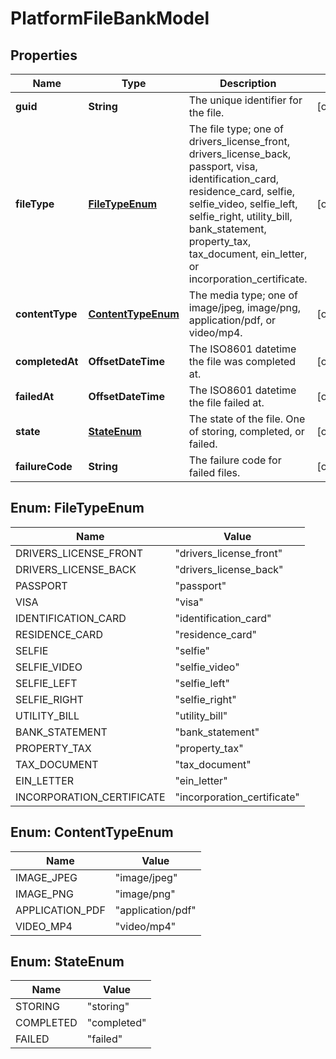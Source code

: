 

# PlatformFileBankModel


## Properties

| Name | Type | Description | Notes |
|------------ | ------------- | ------------- | -------------|
|**guid** | **String** | The unique identifier for the file. |  [optional] |
|**fileType** | [**FileTypeEnum**](#FileTypeEnum) | The file type; one of drivers_license_front, drivers_license_back, passport, visa, identification_card, residence_card, selfie, selfie_video, selfie_left, selfie_right, utility_bill, bank_statement, property_tax, tax_document, ein_letter, or incorporation_certificate. |  [optional] |
|**contentType** | [**ContentTypeEnum**](#ContentTypeEnum) | The media type; one of image/jpeg, image/png, application/pdf, or video/mp4. |  [optional] |
|**completedAt** | **OffsetDateTime** | The ISO8601 datetime the file was completed at. |  [optional] |
|**failedAt** | **OffsetDateTime** | The ISO8601 datetime the file failed at. |  [optional] |
|**state** | [**StateEnum**](#StateEnum) | The state of the file. One of storing, completed, or failed. |  [optional] |
|**failureCode** | **String** | The failure code for failed files. |  [optional] |



## Enum: FileTypeEnum

| Name | Value |
|---- | -----|
| DRIVERS_LICENSE_FRONT | &quot;drivers_license_front&quot; |
| DRIVERS_LICENSE_BACK | &quot;drivers_license_back&quot; |
| PASSPORT | &quot;passport&quot; |
| VISA | &quot;visa&quot; |
| IDENTIFICATION_CARD | &quot;identification_card&quot; |
| RESIDENCE_CARD | &quot;residence_card&quot; |
| SELFIE | &quot;selfie&quot; |
| SELFIE_VIDEO | &quot;selfie_video&quot; |
| SELFIE_LEFT | &quot;selfie_left&quot; |
| SELFIE_RIGHT | &quot;selfie_right&quot; |
| UTILITY_BILL | &quot;utility_bill&quot; |
| BANK_STATEMENT | &quot;bank_statement&quot; |
| PROPERTY_TAX | &quot;property_tax&quot; |
| TAX_DOCUMENT | &quot;tax_document&quot; |
| EIN_LETTER | &quot;ein_letter&quot; |
| INCORPORATION_CERTIFICATE | &quot;incorporation_certificate&quot; |



## Enum: ContentTypeEnum

| Name | Value |
|---- | -----|
| IMAGE_JPEG | &quot;image/jpeg&quot; |
| IMAGE_PNG | &quot;image/png&quot; |
| APPLICATION_PDF | &quot;application/pdf&quot; |
| VIDEO_MP4 | &quot;video/mp4&quot; |



## Enum: StateEnum

| Name | Value |
|---- | -----|
| STORING | &quot;storing&quot; |
| COMPLETED | &quot;completed&quot; |
| FAILED | &quot;failed&quot; |



